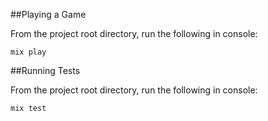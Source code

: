 ##Playing a Game

From the project root directory, run the following in console:

    mix play

##Running Tests

From the project root directory, run the following in console:

    mix test